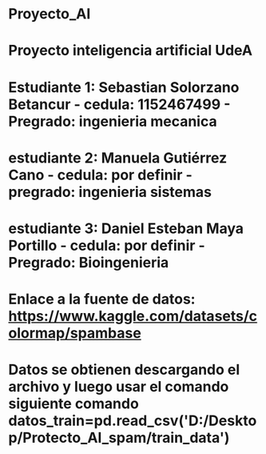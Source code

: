 # Proyecto_AI
# Proyecto inteligencia artificial UdeA

# Estudiante 1: Sebastian Solorzano Betancur - cedula: 1152467499 - Pregrado: ingenieria mecanica 
# estudiante 2: Manuela Gutiérrez Cano - cedula: por definir - pregrado: ingenieria sistemas 
# estudiante 3: Daniel Esteban Maya Portillo - cedula: por definir - Pregrado: Bioingenieria
# Enlace a la fuente de datos: https://www.kaggle.com/datasets/colormap/spambase
# Datos se obtienen descargando el archivo y luego usar el comando siguiente comando datos_train=pd.read_csv('D:/Desktop/Protecto_AI_spam/train_data')
